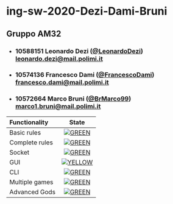 
# ing-sw-2020-Dezi-Dami-Bruni
## Gruppo AM32

- ###   10588151    Leonardo Dezi ([@LeonardoDezi](https://github.com/LeonardoDezi))<br>leonardo.dezi@mail.polimi.it
- ###   10574136    Francesco Dami ([@FrancescoDami](https://github.com/FrancescoDami))<br>francesco.dami@mail.polimi.it
- ###   10572664    Marco Bruni ([@BrMarco99](https://github.com/BrMarco99))<br>marco1.bruni@mail.polimi.it

| Functionality | State |
|:-----------------------|:------------------------------------:|
| Basic rules | [![GREEN](https://placehold.it/15/44bb44/44bb44)](#) |
| Complete rules | [![GREEN](https://placehold.it/15/44bb44/44bb44)](#) |
| Socket | [![GREEN](https://placehold.it/15/44bb44/44bb44)](#) |
| GUI | [![YELLOW](https://placehold.it/15/ffdd00/ffdd00)](#) |
| CLI | [![GREEN](https://placehold.it/15/44bb44/44bb44)](#)  |
| Multiple games | [![GREEN](https://placehold.it/15/44bb44/44bb44)](#) |
| Advanced Gods | [![GREEN](https://placehold.it/15/44bb44/44bb44)](#) |

<!--

